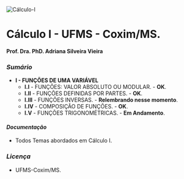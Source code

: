 
![Cálculo-I](http://www.estudar.info/wp-content/uploads/2015/02/disciplina-pre-calculo-matematica-para-engenharia-e1425152065989.jpg)

# Cálculo I - UFMS - Coxim/MS.
 __Prof. Dra. PhD. Adriana Silveira Vieira__ 
### *Sumário* 
* __I - FUNÇÕES DE UMA VARIÁVEL__
  - __I.I__ - FUNÇÕES: VALOR ABSOLUTO OU MODULAR. - __OK__.
  - __I.II__ - FUNÇÕES DEFINIDAS POR PARTES. - __OK__.
  - __I.III__ - FUNÇÕES INVERSAS. - __Relembrando nesse momento__.
  - __I.IV__ - COMPOSIÇÃO DE FUNÇÕES. - __OK__.
  - __I.V__ - FUNÇÕES TRIGONOMÉTRICAS. - __Em Andamento__.

#### *Documentação*
* Todos Temas abordados em Cálculo I.

### *Licença*
* UFMS-Coxim/MS.


